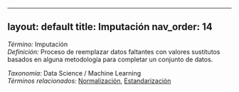 
---
layout: default
title: Imputación
nav_order: 14
---

*Término:* Imputación  
*Definición:* Proceso de reemplazar datos faltantes con valores sustitutos basados en alguna metodología para completar un conjunto de datos.

*Taxonomía:* Data Science / Machine Learning  
*Términos relacionados:* [Normalización](https://maleniski.github.io/diccionario-angl-tec-mx/docs/alfabeticamente/N/normalizacin/), [Estandarización](https://maleniski.github.io/diccionario-angl-tec-mx/docs/alfabeticamente/E/estandarizacin/)
